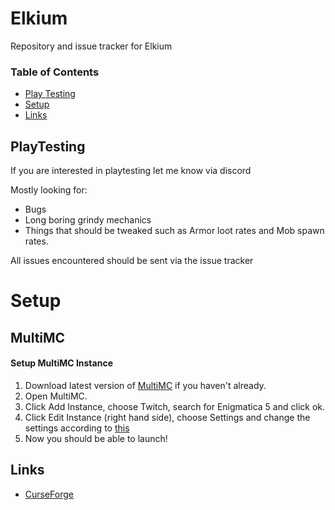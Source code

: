# Elkium

Repository and issue tracker for Elkium

### Table of Contents
* [Play Testing](#playtesting)
* [Setup](#setup)
* [Links](#links)

## PlayTesting
If you are interested in playtesting let me know via discord

Mostly looking for:

* Bugs
* Long boring grindy mechanics
* Things that should be tweaked such as Armor loot rates and Mob spawn rates.

All issues encountered should be sent via the issue tracker

# Setup 
## MultiMC
#### Setup MultiMC Instance
1) Download latest version of [MultiMC](https://multimc.org/#Download) if you haven't already.
2) Open MultiMC.
3) Click Add Instance, choose Twitch, search for Enigmatica 5 and click ok.
4) Click Edit Instance (right hand side), choose Settings and change the settings according to [this](https://gist.github.com/NillerMedDild/40b4992b7a3e5e653a353fe1d45f2185)
5) Now you should be able to launch!

## Links
* [CurseForge](https://www.curseforge.com/minecraft/modpacks/elkium)